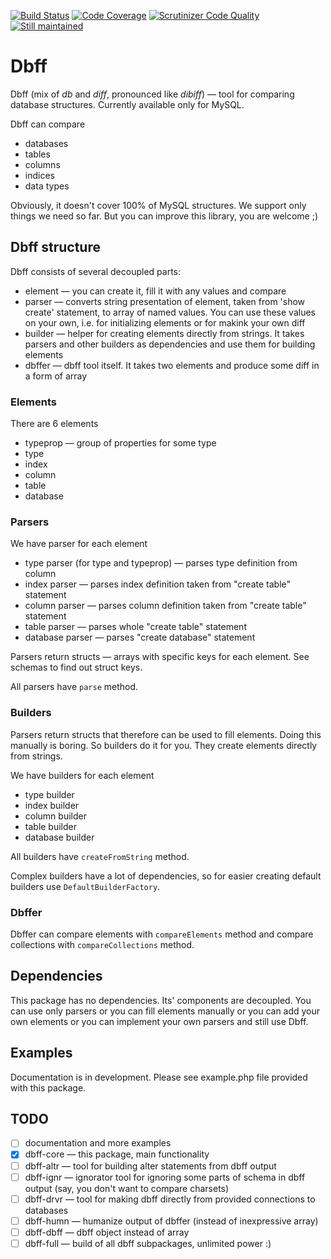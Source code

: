 [![Build Status](https://travis-ci.org/ksimka/dbff.png?branch=master)](https://travis-ci.org/ksimka/dbff) [![Code Coverage](https://scrutinizer-ci.com/g/ksimka/dbff/badges/coverage.png?s=f5495d3cc09ef8186aa5ef1f8241e1beb46848f4)](https://scrutinizer-ci.com/g/ksimka/dbff/) [![Scrutinizer Code Quality](https://scrutinizer-ci.com/g/ksimka/dbff/badges/quality-score.png?s=4b1d473600078d219306e5ae6adf713a75d0d062)](https://scrutinizer-ci.com/g/ksimka/dbff/) [![Still maintained](http://stillmaintained.com/ksimka/dbff.png)](http://stillmaintained.com/ksimka/dbff)

# Dbff

Dbff (mix of _db_ and _diff_, pronounced like _dibiff_) — tool for comparing database structures. Currently available only for MySQL.

Dbff can compare
- databases
- tables
- columns
- indices
- data types

Obviously, it doesn't cover 100% of MySQL structures. We support only things we need so far. But you can improve this library, you are welcome ;)

## Dbff structure

Dbff consists of several decoupled parts:
- element — you can create it, fill it with any values and compare
- parser — converts string presentation of element, taken from 'show create' statement, to array of named values. You can use these values on your own, i.e. for initializing elements or for makink your own diff
- builder — helper for creating elements directly from strings. It takes parsers and other builders as dependencies and use them for building elements
- dbffer — dbff tool itself. It takes two elements and produce some diff in a form of array

### Elements

There are 6 elements
- typeprop — group of properties for some type
- type
- index
- column
- table
- database

### Parsers

We have parser for each element
- type parser (for type and typeprop) — parses type definition from column
- index parser — parses index definition taken from "create table" statement
- column parser — parses column definition taken from "create table" statement
- table parser — parses whole "create table" statement
- database parser — parses "create database" statement

Parsers return structs — arrays with specific keys for each element. See schemas to find out struct keys.

All parsers have `parse` method.

### Builders

Parsers return structs that therefore can be used to fill elements. Doing this manually is boring. So builders do it for you. They create elements directly from strings.

We have builders for each element
- type builder
- index builder
- column builder
- table builder
- database builder

All builders have `createFromString` method.

Complex builders have a lot of dependencies, so for easier creating default builders use `DefaultBuilderFactory`.

### Dbffer

Dbffer can compare elements with `compareElements` method and compare collections with `compareCollections` method.

## Dependencies

This package has no dependencies. Its' components are decoupled. You can use only parsers or you can fill elements manually or you can add your own elements or you can implement your own parsers and still use Dbff.

## Examples

Documentation is in development. Please see example.php file provided with this package.

## TODO

- [ ] documentation and more examples
- [x] dbff-core — this package, main functionality
- [ ] dbff-altr — tool for building alter statements from dbff output
- [ ] dbff-ignr — ignorator tool for ignoring some parts of schema in dbff output (say, you don't want to compare charsets)
- [ ] dbff-drvr — tool for making dbff directly from provided connections to databases
- [ ] dbff-humn — humanize output of dbffer (instead of inexpressive array)
- [ ] dbff-dbff — dbff object instead of array
- [ ] dbff-full — build of all dbff subpackages, unlimited power :)
